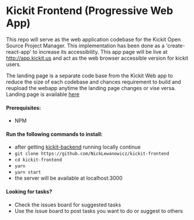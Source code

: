 # Kickit Frontend (Progressive Web App)
This repo will serve as the web application codebase for the Kickit Open Source Project Manager. This implementation has been done as a 'create-react-app' to increase its accessibility. This app page will be live at http://app.kickit.us and act as the web browser accessible version for kickit users.

The landing page is a separate code base from the Kickit Web app to reduce the size of each codebase and chances requirement to build and reupload the webapp anytime the landing page changes or vise versa. Landing page is available [here](https://www.github.com/nicklewanowicz/kickit-landing)

#### Prerequisites:
- NPM

#### Run the following commands to install:

- after getting [kickit-backend](https://www.github.com/nicklewanowicz/kickit-backend) running locally continue
- `git clone https://github.com/NickLewanowicz/kickit-frontend`
- `cd kickit-frontend`
- `yarn`
- `yarn start`
- the server will be available at localhost:3000

#### Looking for tasks?

- Check the issues board for suggested tasks
- Use the issue board to post tasks you want to do or suggest to others

